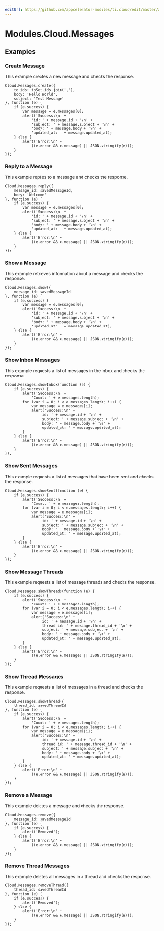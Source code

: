 ```yaml
---
editUrl: https://github.com/appcelerator-modules/ti.cloud/edit/master/apidoc/Messages/Messages.yml
---
```

# Modules.Cloud.Messages

<TypeHeader/>

## Examples

### Create Message

This example creates a new message and checks the response.

    Cloud.Messages.create({
        to_ids: toSet.ids.join(','),
        body: 'Hello World',
        subject: 'Test Message'
    }, function (e) {
        if (e.success) {
            var message = e.messages[0];
            alert('Success:\n' +
                'id: ' + message.id + '\n' +
                'subject: ' + message.subject + '\n' +
                'body: ' + message.body + '\n' +
                'updated_at: ' + message.updated_at);
        } else {
            alert('Error:\n' +
                ((e.error && e.message) || JSON.stringify(e)));
        }
    });

### Reply to a Message

This example replies to a message and checks the response.

    Cloud.Messages.reply({
        message_id: savedMessageId,
        body: 'Welcome'
    }, function (e) {
        if (e.success) {
            var message = e.messages[0];
            alert('Success:\n' +
                'id: ' + message.id + '\n' +
                'subject: ' + message.subject + '\n' +
                'body: ' + message.body + '\n' +
                'updated_at: ' + message.updated_at);
        } else {
            alert('Error:\n' +
                ((e.error && e.message) || JSON.stringify(e)));
        }
    });

### Show a Message

This example retrieves information about a message and checks the response.

    Cloud.Messages.show({
        message_id: savedMessageId
    }, function (e) {
        if (e.success) {
            var message = e.messages[0];
            alert('Success:\n' +
                'id: ' + message.id + '\n' +
                'subject: ' + message.subject + '\n' +
                'body: ' + message.body + '\n' +
                'updated_at: ' + message.updated_at);
        } else {
            alert('Error:\n' +
                ((e.error && e.message) || JSON.stringify(e)));
        }
    });

### Show Inbox Messages

This example requests a list of messages in the inbox and checks the response.

    Cloud.Messages.showInbox(function (e) {
        if (e.success) {
            alert('Success:\n' +
                'Count: ' + e.messages.length);
            for (var i = 0; i < e.messages.length; i++) {
                var message = e.messages[i];
                alert('Success:\n' +
                    'id: ' + message.id + '\n' +
                    'subject: ' + message.subject + '\n' +
                    'body: ' + message.body + '\n' +
                    'updated_at: ' + message.updated_at);
            }
        } else {
            alert('Error:\n' +
                ((e.error && e.message) || JSON.stringify(e)));
        }
    });

### Show Sent Messages

This example requests a list of messages that have been sent and checks the response.

    Cloud.Messages.showSent(function (e) {
        if (e.success) {
            alert('Success:\n' +
                'Count: ' + e.messages.length);
            for (var i = 0; i < e.messages.length; i++) {
                var message = e.messages[i];
                alert('Success:\n' +
                    'id: ' + message.id + '\n' +
                    'subject: ' + message.subject + '\n' +
                    'body: ' + message.body + '\n' +
                    'updated_at: ' + message.updated_at);
            }
        } else {
            alert('Error:\n' +
                ((e.error && e.message) || JSON.stringify(e)));
        }
    });

### Show Message Threads

This example requests a list of message threads and checks the response.

    Cloud.Messages.showThreads(function (e) {
        if (e.success) {
            alert('Success:\n' +
                'Count: ' + e.messages.length);
            for (var i = 0; i < e.messages.length; i++) {
                var message = e.messages[i];
                alert('Success:\n' +
                    'id: ' + message.id + '\n' +
                    'thread id: ' + message.thread_id + '\n' +
                    'subject: ' + message.subject + '\n' +
                    'body: ' + message.body + '\n' +
                    'updated_at: ' + message.updated_at);
            }
        } else {
            alert('Error:\n' +
                ((e.error && e.message) || JSON.stringify(e)));
        }
    });

### Show Thread Messages

This example requests a list of messages in a thread and checks the response.

    Cloud.Messages.showThread({
        thread_id: savedThreadId
    }, function (e) {
        if (e.success) {
            alert('Success:\n' +
                'Count: ' + e.messages.length);
            for (var i = 0; i < e.messages.length; i++) {
                var message = e.messages[i];
                alert('Success:\n' +
                    'id: ' + message.id + '\n' +
                    'thread id: ' + message.thread_id + '\n' +
                    'subject: ' + message.subject + '\n' +
                    'body: ' + message.body + '\n' +
                    'updated_at: ' + message.updated_at);
            }
        } else {
            alert('Error:\n' +
                ((e.error && e.message) || JSON.stringify(e)));
        }
    });

### Remove a Message

This example deletes a message and checks the response.

    Cloud.Messages.remove({
        message_id: savedMessageId
    }, function (e) {
        if (e.success) {
            alert('Removed');
        } else {
            alert('Error:\n' +
                ((e.error && e.message) || JSON.stringify(e)));
        }
    });

### Remove Thread Messages

This example deletes all messages in a thread and checks the response.

    Cloud.Messages.removeThread({
        thread_id: savedThreadId
    }, function (e) {
        if (e.success) {
            alert('Removed');
        } else {
            alert('Error:\n' +
                ((e.error && e.message) || JSON.stringify(e)));
        }
    });

<ApiDocs/>

